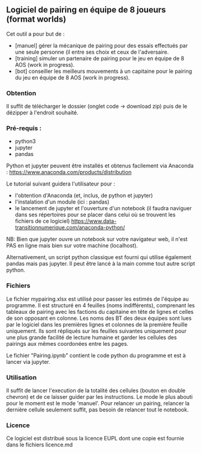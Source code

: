 ## Logiciel de pairing en équipe de 8 joueurs (format worlds)

Cet outil a pour but de :
- [manuel] gérer la mécanique de pairing pour des essais effectués par une seule personne (il entre ses choix et ceux de l'adversaire.
- [training] simuler un partenaire de pairing pour le jeu en équipe de 8 AOS (work in progress).
- [bot] conseiller les meilleurs mouvements à un capitaine pour le pairing du jeu en équipe de 8 AOS (work in progress).

### Obtention

Il suffit de télécharger le dossier (onglet code -> download zip) puis de le dézipper à l'endroit souhaité.

### Pré-requis :

- python3
- jupyter 
- pandas

Python et jupyter peuvent être installés et obtenus facilement via Anaconda :
https://www.anaconda.com/products/distribution 

Le tutorial suivant guidera l'utilisateur pour :
- l'obtention d'Anaconda (et, inclus, de python et jupyter)
- l'instalation d'un module (ici : pandas)
- le lancement de jupyter et l'ouverture d'un notebook (il faudra naviguer dans ses répertoires pour se placer dans celui où se trouvent les fichiers de ce logiciel)
https://www.data-transitionnumerique.com/anaconda-python/

NB: Bien que jupyter ouvre un notebook sur votre navigateur web, il n'est PAS en ligne mais bien sur votre machine (localhost).

Alternativement, un script python classique est fourni qui utilise également pandas mais pas jupyter.
Il peut être lancé à la main comme tout autre script python.

### Fichiers

Le fichier mypairing.xlsx est utilisé pour passer les estimés de l'équipe au programme.
Il est structuré en 4 feuilles (noms indifférents), comprenant les tableaux de pairing avec les factions du capitaine en tête de lignes et celles de son opposant en colonne.
Les noms des BT des deux équipes sont lues par le logiciel dans les premières lignes et colonnes de la première feuille uniquement. 
Ils sont répliqués sur les feuilles suivantes uniquement pour une plus grande facilité de lecture humaine et garder les cellules des pairings aux mêmes coordonées entre les pages.

Le fichier "Pairing.ipynb" contient le code python du programme et est à lancer via jupyter.

### Utilisation

Il suffit de lancer l'execution de la totalité des cellules (bouton en double chevron) et de ce laisser guider par les instructions.
Le mode le plus abouti pour le moment est le mode 'manuel'.
Pour relancer un pairing, relancer la dernière cellule seulement suffit, pas besoin de relancer tout le notebook.

### Licence 
Ce logiciel est distribué sous la licence EUPL dont une copie est fournie dans le fichiers licence.md
